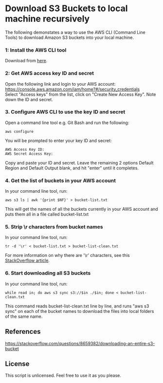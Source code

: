 # Download S3 Buckets to local machine recursively
The following demonstates a way to use the AWS CLI (Command Line Tools) to download Amazon S3 buckets into your local machine.

### 1: Install the AWS CLI tool
Download from [here](https://aws.amazon.com/cli/).

### 2: Get AWS access key ID and secret
Open the following link and login to your AWS account: https://console.aws.amazon.com/iam/home?#/security_credentials    
Select "Access keys" from the list, click on "Create New Access Key". Note down the ID and secret.

### 3. Configure AWS CLI to use the key ID and secret
Open a command line tool e.g. Git Bash and run the following:
```
aws configure
```

You will be prompted to enter your key ID and secret:
```
AWS Access Key ID: 
AWS Secret Access Key:
```
Copy and paste your ID and secret. Leave the remaining 2 options Default Region and Default Output blank, and hit "enter" until it completes.


### 4. Get the list of buckets in your AWS account
In your command line tool, run:
```
aws s3 ls | awk '{print $NF}' > bucket-list.txt
```
This will get the names of all the buckets currently in your AWS account and puts them all in a file called bucket-list.txt

### 5. Strip \r characters from bucket names
In your command line tool, run:
```
tr -d '\r' < bucket-list.txt > bucket-list-clean.txt
```
For more information on why there are '\r' characters, see this [StackOverflow article](https://superuser.com/questions/489180/remove-r-from-echoing-out-in-bash-script).

### 6. Start downloading all S3 buckets
In your command line tool, run:
```
while read in; do aws s3 sync s3://$in ./$in; done < bucket-list-clean.txt
```
This command reads bucket-list-clean.txt line by line, and runs "aws s3 sync" on each of the bucket names to download the files into local folders of the same name.

## References
https://stackoverflow.com/questions/8659382/downloading-an-entire-s3-bucket

## License
This script is unlicensed. Feel free to use it as you please.